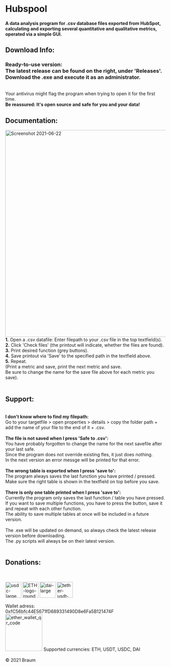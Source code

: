# Hubspool
#### A data analysis program for .csv database files exported from HubSpot, calculating and exporting several quantitative and qualitative metrics, operated via a simple GUI. 

## Download Info: <br>
<h3> Ready-to-use version: <br>
The latest release can be found on the right, under 'Releases'. <br>
Download the .exe and execute it as an administrator. </h3> <br>
Your antivirus might flag the program when trying to open it for the first time. <br>
<strong>Be reassured: It's open source and safe for you and your data!</strong><br>

## Documentation: <br>
<img src="https://user-images.githubusercontent.com/86114549/122900118-b43ffe00-d34c-11eb-98b3-fccd141ef383.png" alt="Screenshot 2021-06-22 " width="650">
<br>
<strong>1.</strong> Open a .csv datafile: Enter filepath to your .csv file in the top textfield(s). <br>
<strong>2.</strong> Click 'Check files' (the printout will indicate, whether the files are found). <br>
<strong>3.</strong> Print desired function (grey buttons). <br>
<strong>4.</strong> Save printout via 'Save' to the specified path in the textfield above. <br>
<strong>5.</strong> Repeat. <br>
(Print a metric and save, print the next metric and save. <br>
Be sure to change the name for the save file above for each metric you save).<br>
<br>

<h2>Support:</h2><br>
<strong>I don't know where to find my filepath:</strong><br>
Go to your targetfile > open properties > details > copy the folder path + add the name of your file to the end of it + .csv. <br>
<br>
<strong>The file is not saved when I press 'Safe to .csv':</strong><br>
You have probably forgotten to change the name for the next savefile after your last safe.<br>
Since the program does not override existing fles, it just does nothing.<br>
In the next version an error messge will be printed for that error.<br>
<br>
<strong>The wrong table is exported when I press 'save to':</strong><br>
The program always saves the last function you have printed / pressed. <br>
Make sure the right table is shown in the textfield on top before you save.<br>
<br>
<strong>There is only one table printed when I press 'save to':</strong><br>
Currently the program only saves the last function / table you have pressed. <br>
If you want to save multiple functions, you have to press the button, save it and repeat with each other function.<br>
The ability to save multiple tables at once will be included in a future version. <br>
<br>
The .exe will be updated on demand, so always check the latest release version before downloading. <br>
The .py scripts will always be on their latest version. <br>
<br>

<h2>Donations:</h2><br>
<p float='left'>
<img src="https://user-images.githubusercontent.com/86114549/122908329-4a2b5700-d354-11eb-8ba9-4fa8d2c76ed6.png" alt="usdc-large" height="50">
<img src="https://user-images.githubusercontent.com/86114549/122967139-7235ad00-d38a-11eb-86e9-b6e634a5fc75.png" alt="ETH-logo-round" height="50">
<img src="https://user-images.githubusercontent.com/86114549/122908250-35e75a00-d354-11eb-8be1-243fcecc93c6.png" alt="dai-large" height="50">
<img src="https://user-images.githubusercontent.com/86114549/122907348-5236c700-d353-11eb-87e0-4b73d1834060.png" alt="tether-usdt-logo" height="50">
</p>
Wallet adress:<br> 
0xfC56bfc44E5671fD689331490D8e6Fa5B121474F<br>
<img width="116" alt="ether_wallet_qr_code" src="https://user-images.githubusercontent.com/86114549/122909208-3f24f680-d355-11eb-88b9-c49afb867a98.png">
Supported currencies: ETH, USDT, USDC, DAI <br>
<br>
© 2021 Braum

